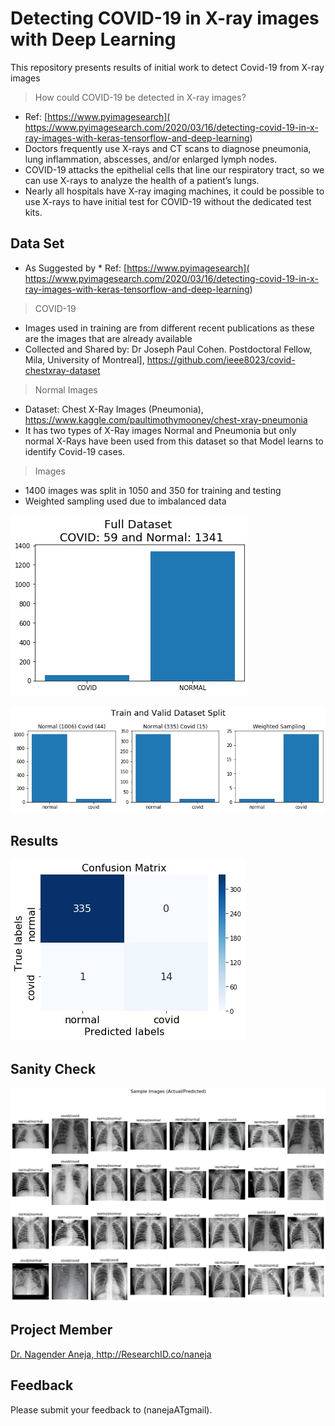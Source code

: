 # Detecting COVID-19 in X-ray images with Deep Learning

This repository presents results of initial work to detect Covid-19 from X-ray images

> How could COVID-19 be detected in X-ray images?
* Ref: [https://www.pyimagesearch]( https://www.pyimagesearch.com/2020/03/16/detecting-covid-19-in-x-ray-images-with-keras-tensorflow-and-deep-learning)
* Doctors frequently use X-rays and CT scans to diagnose pneumonia, lung inflammation, abscesses, and/or enlarged lymph nodes.
* COVID-19 attacks the epithelial cells that line our respiratory tract, so we can use X-rays to analyze the health of a patient’s lungs.
* Nearly all hospitals have X-ray imaging machines, it could be possible to use X-rays to have initial test for COVID-19 without the dedicated test kits.

## Data Set
* As Suggested by * Ref: [https://www.pyimagesearch]( https://www.pyimagesearch.com/2020/03/16/detecting-covid-19-in-x-ray-images-with-keras-tensorflow-and-deep-learning)
> COVID-19 
* Images used in training are from different recent publications as these are the images that are already available
* Collected and Shared by: Dr Joseph Paul Cohen. Postdoctoral Fellow, Mila, University of Montreal], https://github.com/ieee8023/covid-chestxray-dataset

> Normal Images
* Dataset: Chest X-Ray Images (Pneumonia), https://www.kaggle.com/paultimothymooney/chest-xray-pneumonia
* It has two types of X-Ray images Normal and Pneumonia but only normal X-Rays have been used from this dataset so that Model learns to identify Covid-19 cases.

> Images 
* 1400 images was split in 1050 and 350 for training and testing
* Weighted sampling used due to imbalanced data

![model](./data/figs/dataset.jpg)

![model](./data/figs/dataset_split.jpg)


## Results
![model](./data/figs/conf_mat.jpg)


## Sanity Check

![model](./data/figs/sample_results.jpg)

## Project Member
[Dr. Nagender Aneja, http://ResearchID.co/naneja ](http://ResearchID.co/naneja)

## Feedback
Please submit your feedback to (nanejaATgmail).

